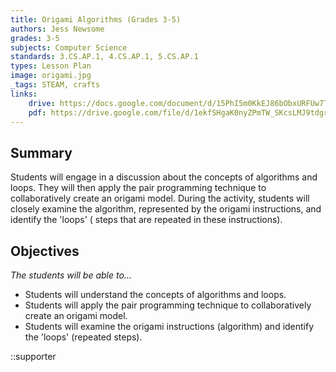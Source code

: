 ```yaml
---
title: Origami Algorithms (Grades 3-5)
authors: Jess Newsome
grades: 3-5
subjects: Computer Science
standards: 3.CS.AP.1, 4.CS.AP.1, 5.CS.AP.1
types: Lesson Plan
image: origami.jpg
_tags: STEAM, crafts
links:
    drive: https://docs.google.com/document/d/15PhI5m0KkEJ86bObxURFUw7T5XecnfpZAqwm7EKP67o/edit?usp=drive_link
    pdf: https://drive.google.com/file/d/1ekfSHgaK0nyZPmTW_SKcsLMJ9tdgr-s0/view?usp=drive_link
---
```


## Summary

Students will engage in a discussion about the concepts of algorithms and loops. They will then apply the pair programming technique to collaboratively create an origami model. During the activity, students will closely examine the algorithm, represented by the origami instructions, and identify the 'loops' ( steps that are repeated in these instructions).

## Objectives

*The students will be able to...*

* Students will understand the concepts of algorithms and loops.
* Students will apply the pair programming technique to collaboratively create an origami model.
* Students will examine the origami instructions (algorithm) and identify the 'loops' (repeated steps).

::supporter